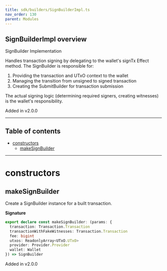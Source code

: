 ```yaml
---
title: sdk/builders/SignBuilderImpl.ts
nav_order: 130
parent: Modules
---
```


## SignBuilderImpl overview

SignBuilder Implementation

Handles transaction signing by delegating to the wallet's signTx Effect method.
The SignBuilder is responsible for:

1. Providing the transaction and UTxO context to the wallet
2. Managing the transition from unsigned to signed transaction
3. Creating the SubmitBuilder for transaction submission

The actual signing logic (determining required signers, creating witnesses)
is the wallet's responsibility.

Added in v2.0.0

---

<h2 class="text-delta">Table of contents</h2>

- [constructors](#constructors)
  - [makeSignBuilder](#makesignbuilder)

---

# constructors

## makeSignBuilder

Create a SignBuilder instance for a built transaction.

**Signature**

```ts
export declare const makeSignBuilder: (params: {
  transaction: Transaction.Transaction
  transactionWithFakeWitnesses: Transaction.Transaction
  fee: bigint
  utxos: ReadonlyArray<UTxO.UTxO>
  provider: Provider.Provider
  wallet: Wallet
}) => SignBuilder
```

Added in v2.0.0
